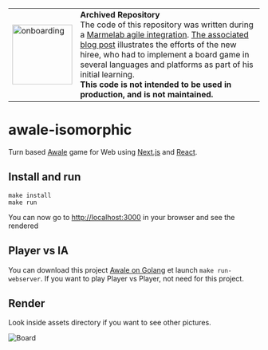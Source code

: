<table>
        <tr>
            <td><img width="120" src="https://cdnjs.cloudflare.com/ajax/libs/octicons/8.5.0/svg/rocket.svg" alt="onboarding" /></td>
            <td><strong>Archived Repository</strong><br />
            The code of this repository was written during a <a href="https://marmelab.com/blog/2018/09/05/agile-integration.html">Marmelab agile integration</a>. <a href="https://marmelab.com/blog/2017/04/07/awale-isomorphic.html">The associated blog post</a> illustrates the efforts of the new hiree, who had to implement a board game in several languages and platforms as part of his initial learning.<br />
        <strong>This code is not intended to be used in production, and is not maintained.</strong>
        </td>
        </tr>
</table>

# awale-isomorphic

Turn based [Awale](https://fr.wikipedia.org/wiki/Awal%C3%A9) game for Web using [Next.js](https://github.com/zeit/next.js/) and [React](https://github.com/facebook/react).

## Install and run

```
make install
make run
```

You can now go to [http://localhost:3000](http://localhost:3000) in your browser and see the rendered

## Player vs IA

You can download this project [Awale on Golang](https://github.com/marmelab/awale-go) et launch `make run-webserver`.
If you want to play Player vs Player, not need for this project.

## Render

Look inside assets directory if you want to see other pictures.

![Board](../master/assets/board.png?raw=true)
